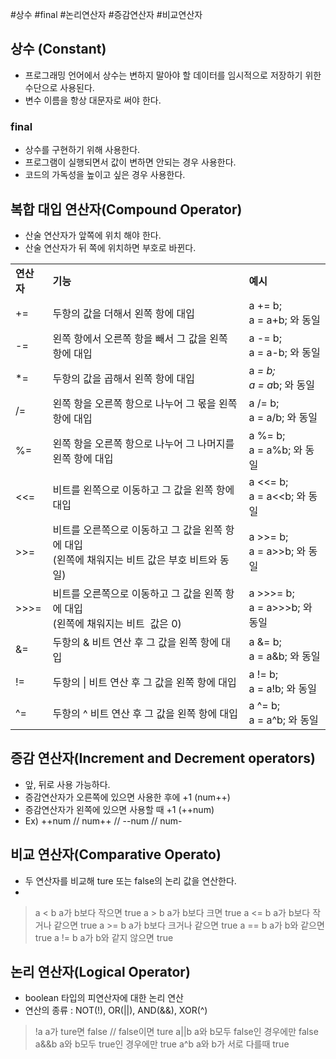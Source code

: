#상수 #final #논리연산자 #증감연산자 #비교연산자 
## 상수 (Constant)
- 프로그래밍 언어에서 상수는 변하지 말아야 할 데이터를 임시적으로 저장하기 위한 수단으로 사용된다.
- 변수 이름을 항상 대문자로 써야 한다.

### final
- 상수를 구현하기 위해 사용한다.
- 프로그램이 실행되면서 값이 변하면 안되는 경우 사용한다.
- 코드의 가독성을 높이고 싶은 경우 사용한다.
## 복합 대입 연산자(Compound Operator)
- 산술 연산자가 앞쪽에 위치 해야 한다.
- 산술 연산자가 뒤 쪽에 위치하면 부호로 바뀐다.

|         |                                                              |                                |
| ------- | ------------------------------------------------------------ | ------------------------------ |
| **연산자** | **기능**                                                       | **예시**                         |
| +=      | 두항의 값을 더해서 왼쪽 항에 대입                                          | a += b;  <br>a = a+b; 와 동일     |
| -=      | 왼쪽 항에서 오른쪽 항을 빼서 그 값을 왼쪽 항에 대입                               | a -= b;  <br>a = a-b; 와 동일     |
| *=      | 두항의 값을 곱해서 왼쪽 항에 대입                                          | a *= b;  <br>a = a*b; 와 동일     |
| /=      | 왼쪽 항을 오른쪽 항으로 나누어 그 몫을 왼쪽 항에 대입                              | a /= b;  <br>a = a/b; 와 동일     |
| %=      | 왼쪽 항을 오른쪽 항으로 나누어 그 나머지를 왼쪽 항에 대입                            | a %= b;  <br>a = a%b; 와 동일     |
| <<=     | 비트를 왼쪽으로 이동하고 그 값을 왼쪽 항에 대입                                  | a <<= b;  <br>a = a<<b; 와 동일   |
| >>=     | 비트를 오른쪽으로 이동하고 그 값을 왼쪽 항에 대입  <br>(왼쪽에 채워지는 비트 값은 부호 비트와 동일) | a >>= b;  <br>a = a>>b; 와 동일   |
| >>>=    | 비트를 오른쪽으로 이동하고 그 값을 왼쪽 항에 대입  <br>(왼쪽에 채워지는 비트  값은 0)        | a >>>= b;  <br>a = a>>>b; 와 동일 |
| &=      | 두항의 & 비트 연산 후 그 값을 왼쪽 항에 대입                                  | a &= b;  <br>a = a&b; 와 동일     |
| !=      | 두항의 \| 비트 연산 후 그 값을 왼쪽 항에 대입                                 | a != b;  <br>a = a!b; 와 동일     |
| ^=      | 두항의 ^ 비트 연산 후 그 값을 왼쪽 항에 대입                                  | a ^= b;  <br>a = a^b; 와 동일     |

## 증감 연산자(Increment and Decrement operators)
- 앞, 뒤로 사용 가능하다.
- 증감연산자가 오른쪽에 있으면 사용한 후에 +1 (num++)
- 증감연산자가 왼쪽에 있으면 사용할 때 +1 (++num)
- Ex) ++num // num++ // --num // num-

## 비교 연산자(Comparative Operato)
- 두 연산자를 비교해 ture 또는 false의 논리 값을 연산한다.
- 
>a < b           a가 b보다 작으면 true
>a > b           a가 b보다 크면 true
>a <= b        a가 b보다 작거나 같으면 true
>a >= b        a가 b보다 크거나 같으면 true
>a == b        a가 b와 같으면 true
>a != b         a가 b와 같지 않으면 true 


## 논리 연산자(Logical Operator)
- boolean 타입의 피연산자에 대한 논리 연산
- 연산의 종류 : NOT(!), OR(||), AND(&&), XOR(^)
> !a          a가 ture면 false // false이면 ture
> a||b       a와 b모두 false인 경우에만 false
> a&&b   a와 b모두 true인 경우에만 true
> a^b      a와 b가 서로 다를때 true

